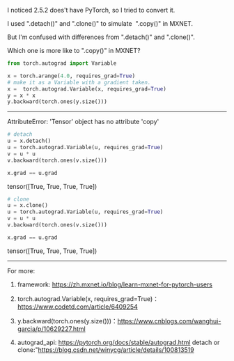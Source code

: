

<!--
 * @version:
 * @Author: steven
 * @Date: 2020-06-11 19:06:46
 * @LastEditors: steven
 * @LastEditTime: 2020-06-11 19:22:52
 * @Description:
-->
I noticed 2.5.2 does't have PyTorch, so I tried to convert it.

I used ".detach()" and ".clone()" to simulate  ".copy()" in MXNET.

But I'm confused with differences from ".detach()" and ".clone()".

Which one is more like to ".copy()" in MXNET?

```python
from torch.autograd import Variable

x = torch.arange(4.0, requires_grad=True)
# make it as a Variable with a gradient taken.
x =  torch.autograd.Variable(x, requires_grad=True)
y = x * x
y.backward(torch.ones(y.size()))
```

---

AttributeError: 'Tensor' object has no attribute 'copy'

```python
# detach
u = x.detach()
u = torch.autograd.Variable(u, requires_grad=True)
v = u * u
v.backward(torch.ones(v.size()))

x.grad == u.grad
```

tensor([True, True, True, True])

```python
# clone
u = x.clone()
u = torch.autograd.Variable(u, requires_grad=True)
v = u * u
v.backward(torch.ones(v.size()))

x.grad == u.grad
```
tensor([True, True, True, True])

---

For more:

1. framework: https://zh.mxnet.io/blog/learn-mxnet-for-pytorch-users

2. torch.autograd.Variable(x, requires_grad=True)：https://www.codetd.com/article/6409254

3. y.backward(torch.ones(y.size()))：https://www.cnblogs.com/wanghui-garcia/p/10629227.html

4. autograd_api: https://pytorch.org/docs/stable/autograd.html
detach or clone:"https://blog.csdn.net/winycg/article/details/100813519
